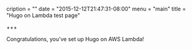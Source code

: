 cription = ""
date = "2015-12-12T21:47:31-08:00"
menu = "main"
title = "Hugo on Lambda test page"

+++

Congratulations, you've set up Hugo on AWS Lambda!
